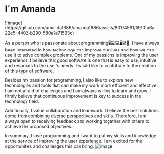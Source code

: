 <h1>I´m Amanda</h1>
![image](https://github.com/amanda1686/amanda1686/assets/80174591/0910fa6a-22e5-4402-b290-580a7a71593c)

As a person who is passionate about programming🖥💻💻🖥💿💾.
I have always been interested in how technology can improve our lives and how we can use it to solve complex problems. One of my passions is improving the user experience. I believe that good software is one that is easy to use, intuitive and responds to the user's needs. I would like to contribute to the creation of this type of software.

Besides my passion for programming, I also like to explore new technologies and tools that can make my work more efficient and effective. I am not afraid of challenges and I am always willing to learn and grow. I firmly believe that continuous improvement is key to success in the technology field.

Additionally, I value collaboration and teamwork. I believe the best solutions come from combining diverse perspectives and skills. Therefore, I am always open to receiving feedback and working together with others to achieve the proposed objectives.

In summary, I love programming and I want to put my skills and knowledge at the service of improving the user experience. I am excited for the opportunities and challenges this can bring.
![image](https://github.com/amanda1686/amanda1686/assets/80174591/665057cd-a457-4b12-8290-3b27d6e32ede)
